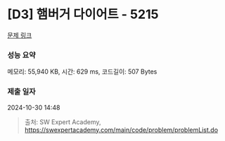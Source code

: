 # [D3] 햄버거 다이어트 - 5215 

[문제 링크](https://swexpertacademy.com/main/code/problem/problemDetail.do?contestProbId=AWT-lPB6dHUDFAVT) 

### 성능 요약

메모리: 55,940 KB, 시간: 629 ms, 코드길이: 507 Bytes

### 제출 일자

2024-10-30 14:48



> 출처: SW Expert Academy, https://swexpertacademy.com/main/code/problem/problemList.do